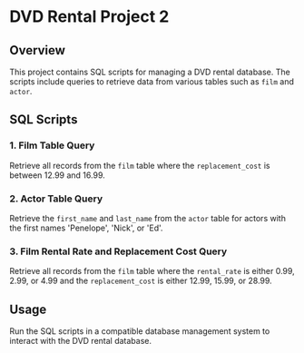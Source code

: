 # DVD Rental Project 2

## Overview
This project contains SQL scripts for managing a DVD rental database. The scripts include queries to retrieve data from various tables such as `film` and `actor`.

## SQL Scripts

### 1. Film Table Query
Retrieve all records from the `film` table where the `replacement_cost` is between 12.99 and 16.99.
### 2. Actor Table Query
Retrieve the `first_name` and `last_name` from the `actor` table for actors with the first names 'Penelope', 'Nick', or 'Ed'.
### 3. Film Rental Rate and Replacement Cost Query
Retrieve all records from the `film` table where the `rental_rate` is either 0.99, 2.99, or 4.99 and the `replacement_cost` is either 12.99, 15.99, or 28.99.
## Usage
Run the SQL scripts in a compatible database management system to interact with the DVD rental database.